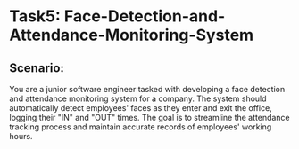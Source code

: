 # Task5: Face-Detection-and-Attendance-Monitoring-System
## Scenario:
You are a junior software engineer tasked with developing a face detection and attendance monitoring system for a company. The system should automatically
detect employees' faces as they enter and exit the office, logging their "IN" and "OUT" times. The goal is to streamline the attendance tracking process and maintain
accurate records of employees' working hours.
